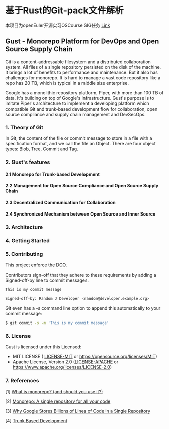 # 基于Rust的Git-pack文件解析

本项目为openEuler开源实习OSCourse SIG任务
[Link](https://gitee.com/openeuler/opensource-intern/issues/I62B08#)


## Gust - Monorepo Platform for DevOps and Open Source Supply Chain

Git is a content-addressable filesystem and a distributed collaboration system. All files of a single repository persisted on the disk of the machine. It brings a lot of benefits to performance and maintenance. But it also has challenges for monorepo. It is hard to manage a vast code repository like a repo has 20 TB, which is typical in a middle size enterprise.

Google has a monolithic repository platform, Piper, with more than 100 TB of data. It's building on top of Google's infrastructure. Gust's purpose is to imitate Piper's architecture to implement a developing platform which compatible Git and trunk-based development flow for collaboration, open source compliance and supply chain management and DevSecOps.

### 1. Theory of Git

In Git, the content of the file or commit message to store in a file with a specification format, and we call the file an Object. There are four object types: Blob, Tree, Commit and Tag. 

### 2. Gust's features

#### 2.1 Monorepo for Trunk-based Development
 
#### 2.2 Management for Open Source Compliance and Open Source Supply Chain

#### 2.3 Decentralized Communication for Collaboration

#### 2.4 Synchronized Mechanism between Open Source and Inner Source

### 3. Architecture

### 4. Getting Started

### 5. Contributing

This project enforce the [DCO](https://developercertificate.org).

Contributors sign-off that they adhere to these requirements by adding a Signed-off-by line to commit messages.

```bash
This is my commit message

Signed-off-by: Random J Developer <random@developer.example.org>
```

Git even has a -s command line option to append this automatically to your commit message:

```bash
$ git commit -s -m 'This is my commit message'
```

### 6. License

Gust is licensed under this Licensed:

* MIT LICENSE ( [LICENSE-MIT](LICENSE-MIT) or https://opensource.org/licenses/MIT)
* Apache License, Version 2.0 ([LICENSE-APACHE](LICENSE-APACHE) or https://www.apache.org/licenses/LICENSE-2.0)

### 7. References

[1] [What is monorepo? (and should you use it?)](https://semaphoreci.com/blog/what-is-monorepo)
    
[2] [Monorepo: A single repository for all your code](https://medium.com/@mattklein123/monorepo-a-single-repository-for-all-your-code-86a852bff054)

[3] [Why Google Stores Billions of Lines of Code in a Single Repository](https://cacm.acm.org/magazines/2016/7/204032-why-google-stores-billions-of-lines-of-code-in-a-single-repository)

[4] [Trunk Based Development](https://trunkbaseddevelopment.com)